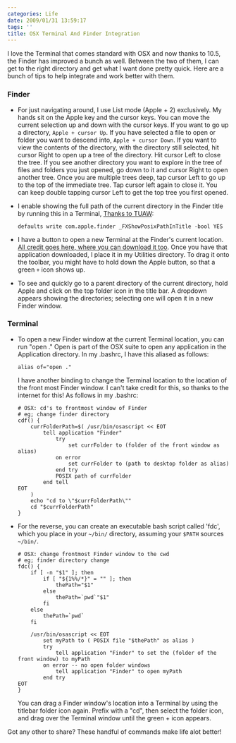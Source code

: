 ```yaml
---
categories: Life
date: 2009/01/31 13:59:17
tags: ''
title: OSX Terminal And Finder Integration
---
```


I love the Terminal that comes standard with OSX and now thanks to 10.5, the
Finder has improved a bunch as well. Between the two of them, I can get to the
right directory and get what I want done pretty quick. Here are a bunch of tips
to help integrate and work better with them.

### Finder

* For just navigating around, I use List mode (Apple + 2) exclusively. My hands
  sit on the Apple key and the cursor keys. You can move the current selection
  up and down with the cursor keys. If you want to go up a directory,
  `Apple + cursor Up`. If you have selected a file to open or folder you want to descend
  into, `Apple + cursor Down`. If you want to view the contents of the directory,
  with the directory still selected, hit cursor Right to open up a tree of the
  directory. Hit cursor Left to close the tree. If you see another directory you
  want to explore in the tree of files and folders you just opened, go down to
  it and cursor Right to open another tree. Once you are multiple trees deep,
  tap cursor Left to go up to the top of the immediate tree. Tap cursor left
  again to close it. You can keep double tapping cursor Left to get the top tree
  you first opened.

* I enable showing the full path of the current directory in the Finder title by
  running this in a Terminal, [Thanks to TUAW][1]:

    ```
    defaults write com.apple.finder _FXShowPosixPathInTitle -bool YES
    ```
    
* I have a button to open a new Terminal at the Finder's current location. [All
  credit goes here, where you can download it too][2]. Once you have that
  application downloaded, I place it in my Utilities directory. To drag it onto
  the toolbar, you might have to hold down the Apple button, so that a green
  `+` icon shows up.
  
* To see and quickly go to a parent
  directory of the current directory, hold Apple and click on the top folder
  icon in the title bar. A dropdown appears showing the directories; selecting
  one will open it in a new Finder window.
  
### Terminal

* To open a new Finder window at the current Terminal location, you can run
  "open ." Open is part of the OSX suite to open any application in the
  Application directory. In my .bashrc, I have this aliased as follows:

    ```
    alias of="open ."
    ```

    I have another binding to change the Terminal location to the location of the
    front most Finder window. I can't take credit for this, so thanks to the
    internet for this! As follows in my .bashrc:

    ```
    # OSX: cd's to frontmost window of Finder
    # eg; change finder directory 
    cdf() {
        currFolderPath=$( /usr/bin/osascript << EOT
            tell application "Finder"
                try
                    set currFolder to (folder of the front window as alias)
                on error
                    set currFolder to (path to desktop folder as alias)
                end try
                POSIX path of currFolder
            end tell
    EOT
        )
        echo "cd to \"$currFolderPath\""
        cd "$currFolderPath"
    }
    ```

* For the reverse, you can create an executable bash script called 'fdc', which
  you place in your `~/bin/` directory, assuming your `$PATH` sources `~/bin/`.

    ```
    # OSX: change frontmost Finder window to the cwd
    # eg; finder directory change
    fdc() {
        if [ -n "$1" ]; then
            if [ "${1%%/*}" = "" ]; then
                thePath="$1"
            else
                thePath=`pwd`"$1"
            fi
        else
            thePath=`pwd`
        fi

        /usr/bin/osascript << EOT
            set myPath to ( POSIX file "$thePath" as alias )
            try
                tell application "Finder" to set the (folder of the front window) to myPath
            on error -- no open folder windows
                tell application "Finder" to open myPath
            end try
    EOT
    }
    ```

    You can drag a Finder window's location into a Terminal by using the titlebar
    folder icon again. Prefix with a "cd", then select the folder icon, and drag
    over the Terminal window until the green + icon appears.

Got any other to share? These handful of commands make life alot better!


[1]: http://www.tuaw.com/2008/12/05/terminal-tips-enable-path-view-in-finder/
[2]: http://jo.irisson.free.fr/?p=59
